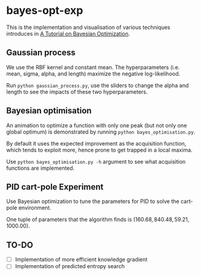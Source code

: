 # bayes-opt-exp

This is the implementation and visualisation of various techniques introduces in [A Tutorial on Bayesian Optimization](https://arxiv.org/abs/1807.02811).

## Gaussian process

We use the RBF kernel and constant mean. The hyperparameters (i.e. mean, sigma, alpha, and length) maximize the negative log-likelihood. 

Run ```python gaussian_process.py```, use the sliders to change the alpha and length to see the impacts of these two hyperparameters.

## Bayesian optimisation

An animation to optimize a function with only one peak (but not only one global optimum) is demonstrated by running ```python bayes_optimisation.py```.

By default it uses the expected improvement as the acquisition function, which tends to exploit more, hence prone to get trapped in a local maxima. 

Use ```python bayes_optimisation.py -h``` argument to see what acquisition functions are implemented.

## PID cart-pole Experiment

Use Bayesian optimization to tune the parameters for PID to solve the cart-pole environment.

One tuple of parameters that the algorithm finds is $(160.68, 840.48, 59.21, 1000.00)$.

## TO-DO

- [ ] Implementation of more efficient knowledge gradient
- [ ] Implementation of predicted entropy search
